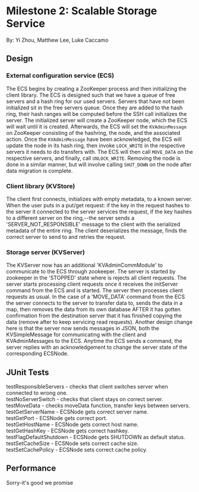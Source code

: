 # Milestone 2: Scalable Storage Service
By: Yi Zhou, Matthew Lee, Luke Caccamo

## Design

### External configuration service (ECS)
The ECS begins by creating a ZooKeeper process and then initializing the client library. The ECS is designed such that we have a queue of free servers and a hash ring for our used servers. Servers that have not been initialized sit in the free servers queue. Once they are added to the hash ring, their hash ranges will be computed before the SSH call initializes the server. The initialized server will create a ZooKeeper node, which the ECS will wait until it is created. Afterwards, the ECS will set the `KVAdminMessage` on ZooKeeper consisting of the hashring, the node, and the associated action. Once the `KVAdminMessage` have been acknowledged, the ECS will update the node in its hash ring, then invoke `LOCK_WRITE` in the respective servers it needs to do transfers with. The ECS will then call `MOVE_DATA` on the respective servers, and finally, call `UNLOCK_WRITE`. Removing the node is done in a similar manner, but will involve calling `SHUT_DOWN` on the node after data migration is complete.

### Client library (KVStore)
The client first connects, initializes with empty metadata, to a known server. When the user puts in a put/get request: if the key in the request hashes to the server it connected to the server services the request, if the key hashes to a different server on the ring,--the server sends a 'SERVER_NOT_RESPONSIBLE' message to the client with the serialized metadata of the entire ring. The client deserializes the message, finds the correct server to send to and retries the request. 

### Storage server (KVServer)
The KVServer now has an additional 'KVAdminCommModule' to communicate to the ECS through zookeeper. The server is started by zookeeper in the 'STOPPED' state where is rejects all client requests. The server starts processing client requests once it receives the initServer command from the ECS and is started.
The server then processes client requests as usual. In the case of a 'MOVE_DATA' command from the ECS the server connects to the server to transfer data to, sends the data in a map, then removes the data from its own database AFTER it has gotten confirmation from the destination server that it has finished copying the data (remove after to keep servicing read requests).
Another design change here is that the server now sends messages in JSON, both the KVSimpleMessage for communicating with the client and KVAdminMessages to the ECS. Anytime the ECS sends a command, the server replies with an acknowledgement to change the server state of the corresponding ECSNode.

## JUnit Tests
testResponsibleServers - checks that client switches server when connected to wrong one.  
testNoServerSwitch - checks that client stays on correct server.  
testMoveData - checks moveData function, transfer keys between servers.  
testGetServerName - ECSNode gets correct server name.  
testGetPort - ECSNode gets correct port.  
testGetHostName - ECSNode gets correct host name.  
testGetHashKey - ECSNode gets correct hashkey.  
testFlagDefaultShutdown - ECSNode gets SHUTDOWN as default status.  
testSetCacheSize - ECSNode sets correct cache size.  
testSetCachePolicy - ECSNode sets correct cache policy.  
## Performance
Sorry-it's good we promise